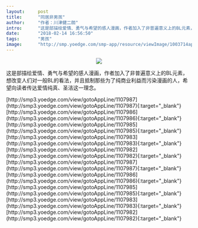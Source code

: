 ```yaml
---
layout:     post
title:      "同居非男孩"
author:     "作者：川津健二朗"
intro:      "这是部描绘爱情、勇气与希望的感人漫画，作者加入了非普遍意义上的BL元素，想改变人们对一般BL的看法，并且抵制那些为了纯商业利益而污染漫画的人，希望向读者传达爱情纯真、圣洁这一理念。"
date:       "2018-02-14 16:56:50"
tags:       "男孩"
image:      "http://smp.yoedge.com/smp-app/resource/viewImage/1003714appline.png"
---
```

<div style="text-align: center">
<p><img src="http://smp.yoedge.com/smp-app/resource/viewImage/1003714appline.png"/></p>
</div>
<p class="post-meta">
<span>这是部描绘爱情、勇气与希望的感人漫画，作者加入了非普遍意义上的BL元素，想改变人们对一般BL的看法，并且抵制那些为了纯商业利益而污染漫画的人，希望向读者传达爱情纯真、圣洁这一理念。</span>
</p>
[http://smp3.yoedge.com/view/gotoAppLine/1107987](http://smp3.yoedge.com/view/gotoAppLine/1107987){:target="_blank"}
[http://smp3.yoedge.com/view/gotoAppLine/1107986](http://smp3.yoedge.com/view/gotoAppLine/1107986){:target="_blank"}
[http://smp3.yoedge.com/view/gotoAppLine/1107985](http://smp3.yoedge.com/view/gotoAppLine/1107985){:target="_blank"}
[http://smp3.yoedge.com/view/gotoAppLine/1107983](http://smp3.yoedge.com/view/gotoAppLine/1107983){:target="_blank"}
[http://smp3.yoedge.com/view/gotoAppLine/1107982](http://smp3.yoedge.com/view/gotoAppLine/1107982){:target="_blank"}
[http://smp3.yoedge.com/view/gotoAppLine/1107987](http://smp3.yoedge.com/view/gotoAppLine/1107987){:target="_blank"}
[http://smp3.yoedge.com/view/gotoAppLine/1107986](http://smp3.yoedge.com/view/gotoAppLine/1107986){:target="_blank"}
[http://smp3.yoedge.com/view/gotoAppLine/1107985](http://smp3.yoedge.com/view/gotoAppLine/1107985){:target="_blank"}
[http://smp3.yoedge.com/view/gotoAppLine/1107983](http://smp3.yoedge.com/view/gotoAppLine/1107983){:target="_blank"}
[http://smp3.yoedge.com/view/gotoAppLine/1107982](http://smp3.yoedge.com/view/gotoAppLine/1107982){:target="_blank"}


